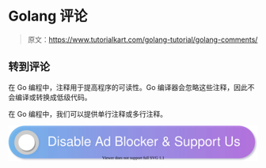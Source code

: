 # Golang 评论

> 原文：<https://www.tutorialkart.com/golang-tutorial/golang-comments/>

## 转到评论

在 Go 编程中，注释用于提高程序的可读性。Go 编译器会忽略这些注释，因此不会编译或转换成低级代码。

在 Go 编程中，我们可以提供单行注释或多行注释。

[![](img/925da31b32d6bc3827932f6c8afb11bb.png)](https://www.tutorialkart.com/)